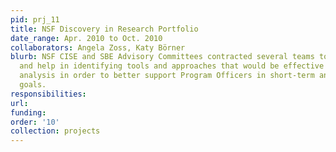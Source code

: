 ```yaml
---
pid: prj_11
title: NSF Discovery in Research Portfolio
date_range: Apr. 2010 to Oct. 2010
collaborators: Angela Zoss, Katy Börner
blurb: NSF CISE and SBE Advisory Committees contracted several teams to act as a subcommittee
  and help in identifying tools and approaches that would be effective for proposal
  analysis in order to better support Program Officers in short-term and long-term
  goals.
responsibilities: 
url: 
funding: 
order: '10'
collection: projects
---
```

